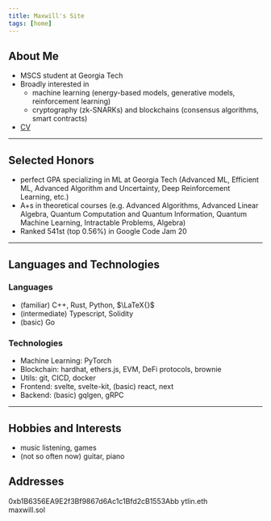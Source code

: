 ```yaml
---
title: Maxwill's Site
tags: [home]
---
```


## About Me
- MSCS student at Georgia Tech
- Broadly interested in
  - machine learning (energy-based models, generative models, reinforcement learning)
  - cryptography (zk-SNARKs) and blockchains (consensus algorithms, smart contracts)
- [CV](https://drive.google.com/file/d/16nkGvbMUJJ8JabQOxMNzgntl9-LsBaEd)

---

## Selected Honors
- perfect GPA specializing in ML at Georgia Tech (Advanced ML, Efficient ML, Advanced Algorithm and Uncertainty, Deep Reinforcement Learning, etc.)
- A+s in theoretical courses (e.g. Advanced Algorithms, Advanced Linear Algebra, Quantum Computation and Quantum Information, Quantum Machine Learning, Intractable Problems, Algebra)
- Ranked 541st (top 0.56\%) in Google Code Jam 20

---

## Languages and Technologies

### Languages
- (familiar) C++, Rust, Python, $\LaTeX{}$
- (intermediate) Typescript, Solidity
- (basic) Go

### Technologies
- Machine Learning: PyTorch
- Blockchain: hardhat, ethers.js, EVM, DeFi protocols, brownie
- Utils: git, CICD, docker
- Frontend: svelte, svelte-kit, (basic) react, next
- Backend: (basic) gqlgen, gRPC

---

## Hobbies and Interests
- music listening, games
- (not so often now) guitar, piano

## Addresses
0xb1B6356EA9E2f3Bf9867d6Ac1c1Bfd2cB1553Abb
ytlin.eth  
maxwill.sol

